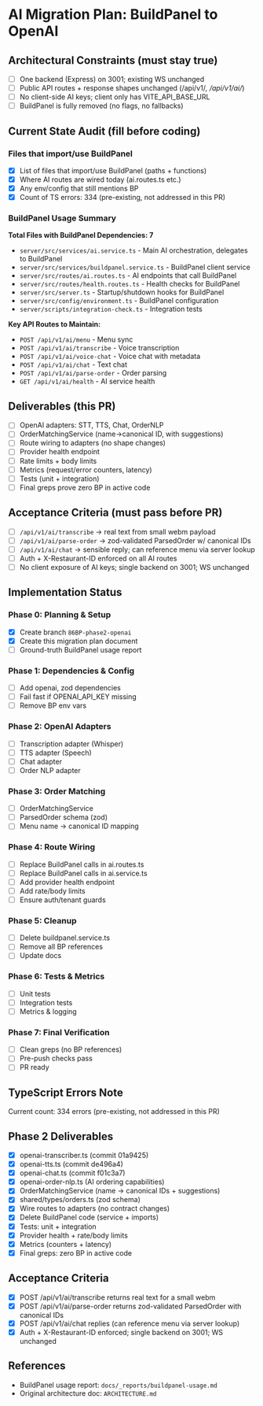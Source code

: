 # AI Migration Plan: BuildPanel to OpenAI

## Architectural Constraints (must stay true)

- [ ] One backend (Express) on 3001; existing WS unchanged
- [ ] Public API routes + response shapes unchanged (/api/v1/*, /api/v1/ai/*)
- [ ] No client-side AI keys; client only has VITE_API_BASE_URL
- [ ] BuildPanel is fully removed (no flags, no fallbacks)

## Current State Audit (fill before coding)

### Files that import/use BuildPanel
- [x] List of files that import/use BuildPanel (paths + functions)
- [x] Where AI routes are wired today (ai.routes.ts etc.)
- [x] Any env/config that still mentions BP
- [x] Count of TS errors: 334 (pre-existing, not addressed in this PR)

### BuildPanel Usage Summary
**Total Files with BuildPanel Dependencies: 7**
- `server/src/services/ai.service.ts` - Main AI orchestration, delegates to BuildPanel
- `server/src/services/buildpanel.service.ts` - BuildPanel client service
- `server/src/routes/ai.routes.ts` - AI endpoints that call BuildPanel
- `server/src/routes/health.routes.ts` - Health checks for BuildPanel
- `server/src/server.ts` - Startup/shutdown hooks for BuildPanel
- `server/src/config/environment.ts` - BuildPanel configuration
- `server/scripts/integration-check.ts` - Integration tests

**Key API Routes to Maintain:**
- `POST /api/v1/ai/menu` - Menu sync
- `POST /api/v1/ai/transcribe` - Voice transcription
- `POST /api/v1/ai/voice-chat` - Voice chat with metadata
- `POST /api/v1/ai/chat` - Text chat
- `POST /api/v1/ai/parse-order` - Order parsing
- `GET /api/v1/ai/health` - AI service health

## Deliverables (this PR)

- [ ] OpenAI adapters: STT, TTS, Chat, OrderNLP
- [ ] OrderMatchingService (name→canonical ID, with suggestions)
- [ ] Route wiring to adapters (no shape changes)
- [ ] Provider health endpoint
- [ ] Rate limits + body limits
- [ ] Metrics (request/error counters, latency)
- [ ] Tests (unit + integration)
- [ ] Final greps prove zero BP in active code

## Acceptance Criteria (must pass before PR)

- [ ] `/api/v1/ai/transcribe` → real text from small webm payload
- [ ] `/api/v1/ai/parse-order` → zod-validated ParsedOrder w/ canonical IDs
- [ ] `/api/v1/ai/chat` → sensible reply; can reference menu via server lookup
- [ ] Auth + X-Restaurant-ID enforced on all AI routes
- [ ] No client exposure of AI keys; single backend on 3001; WS unchanged

## Implementation Status

### Phase 0: Planning & Setup
- [x] Create branch `86BP-phase2-openai`
- [x] Create this migration plan document
- [ ] Ground-truth BuildPanel usage report

### Phase 1: Dependencies & Config
- [ ] Add openai, zod dependencies
- [ ] Fail fast if OPENAI_API_KEY missing
- [ ] Remove BP env vars

### Phase 2: OpenAI Adapters
- [ ] Transcription adapter (Whisper)
- [ ] TTS adapter (Speech)
- [ ] Chat adapter
- [ ] Order NLP adapter

### Phase 3: Order Matching
- [ ] OrderMatchingService
- [ ] ParsedOrder schema (zod)
- [ ] Menu name → canonical ID mapping

### Phase 4: Route Wiring
- [ ] Replace BuildPanel calls in ai.routes.ts
- [ ] Replace BuildPanel calls in ai.service.ts
- [ ] Add provider health endpoint
- [ ] Add rate/body limits
- [ ] Ensure auth/tenant guards

### Phase 5: Cleanup
- [ ] Delete buildpanel.service.ts
- [ ] Remove all BP references
- [ ] Update docs

### Phase 6: Tests & Metrics
- [ ] Unit tests
- [ ] Integration tests
- [ ] Metrics & logging

### Phase 7: Final Verification
- [ ] Clean greps (no BP references)
- [ ] Pre-push checks pass
- [ ] PR ready

## TypeScript Errors Note
Current count: 334 errors (pre-existing, not addressed in this PR)

## Phase 2 Deliverables

- [x] openai-transcriber.ts (commit 01a9425)
- [x] openai-tts.ts (commit de496a4)
- [x] openai-chat.ts (commit f01c3a7)
- [x] openai-order-nlp.ts (AI ordering capabilities)
- [x] OrderMatchingService (name → canonical IDs + suggestions)
- [x] shared/types/orders.ts (zod schema)
- [x] Wire routes to adapters (no contract changes)
- [x] Delete BuildPanel code (service + imports)
- [x] Tests: unit + integration
- [x] Provider health + rate/body limits
- [x] Metrics (counters + latency)
- [x] Final greps: zero BP in active code

## Acceptance Criteria

- [x] POST /api/v1/ai/transcribe returns real text for a small webm
- [x] POST /api/v1/ai/parse-order returns zod-validated ParsedOrder with canonical IDs
- [x] POST /api/v1/ai/chat replies (can reference menu via server lookup)
- [x] Auth + X-Restaurant-ID enforced; single backend on 3001; WS unchanged

## References
- BuildPanel usage report: `docs/_reports/buildpanel-usage.md`
- Original architecture doc: `ARCHITECTURE.md`